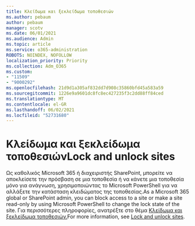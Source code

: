 ```yaml
---
title: Κλείδωμα και ξεκλείδωμα τοποθεσιών
ms.author: pebaum
author: pebaum
manager: scotv
ms.date: 06/01/2021
ms.audience: Admin
ms.topic: article
ms.service: o365-administration
ROBOTS: NOINDEX, NOFOLLOW
localization_priority: Priority
ms.collection: Adm_O365
ms.custom:
- "11509"
- "9000292"
ms.openlocfilehash: 21d9d1a305af832dd7d908c35860bfd45a583a59
ms.sourcegitcommit: 1226e9a9601dc8fc8ec427235f3c2dd88ff84ced
ms.translationtype: MT
ms.contentlocale: el-GR
ms.lasthandoff: 06/02/2021
ms.locfileid: "52731680"
---
```

# <a name="lock-and-unlock-sites"></a><span data-ttu-id="a56f3-102">Κλείδωμα και ξεκλείδωμα τοποθεσιών</span><span class="sxs-lookup"><span data-stu-id="a56f3-102">Lock and unlock sites</span></span>

<span data-ttu-id="a56f3-103">Ως καθολικός Microsoft 365 ή διαχειριστής SharePoint, μπορείτε να αποκλείσετε την πρόσβαση σε μια τοποθεσία ή να κάνετε μια τοποθεσία μόνο για ανάγνωση, χρησιμοποιώντας το Microsoft PowerShell για να αλλάξετε την κατάσταση κλειδώματος της τοποθεσίας.</span><span class="sxs-lookup"><span data-stu-id="a56f3-103">As a Microsoft 365 global or SharePoint admin, you can block access to a site or make a site read-only by using Microsoft PowerShell to change the lock state of the site.</span></span> <span data-ttu-id="a56f3-104">Για περισσότερες πληροφορίες, ανατρέξτε στο θέμα [Κλείδωμα και ξεκλείδωμα τοποθεσιών.](/sharepoint/manage-lock-status)</span><span class="sxs-lookup"><span data-stu-id="a56f3-104">For more information, see [Lock and unlock sites](/sharepoint/manage-lock-status).</span></span>